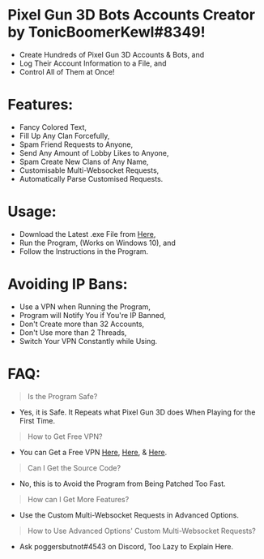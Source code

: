 # Pixel Gun 3D Bots Accounts Creator by TonicBoomerKewl#8349!
- Create Hundreds of Pixel Gun 3D Accounts & Bots, and
- Log Their Account Information to a File, and
- Control All of Them at Once!

# Features:
- Fancy Colored Text,
- Fill Up Any Clan Forcefully,
- Spam Friend Requests to Anyone,
- Send Any Amount of Lobby Likes to Anyone,
- Spam Create New Clans of Any Name,
- Customisable Multi-Websocket Requests,
- Automatically Parse Customised Requests.

# Usage:
- Download the Latest .exe File from [Here](https://github.com/TonicBoomerKewl/pg3d-bots-accounts-creator/releases/latest),
- Run the Program, (Works on Windows 10), and
- Follow the Instructions in the Program.

# Avoiding IP Bans:
- Use a VPN when Running the Program,
- Program will Notify You if You're IP Banned,
- Don't Create more than 32 Accounts,
- Don't Use more than 2 Threads,
- Switch Your VPN Constantly while Using.

# FAQ:
> Is the Program Safe?
- Yes, it is Safe. It Repeats what Pixel Gun 3D does When Playing for the First Time.
> How to Get Free VPN?
- You can Get a Free VPN [Here](https://www.vpnbook.com/freevpn), [Here](https://www.vpngate.net/), & [Here](https://openvpn.net/download-open-vpn/).
> Can I Get the Source Code?
- No, this is to Avoid the Program from Being Patched Too Fast.
> How can I Get More Features?
- Use the Custom Multi-Websocket Requests in Advanced Options.
> How to Use Advanced Options' Custom Multi-Websocket Requests?
- Ask poggersbutnot#4543 on Discord, Too Lazy to Explain Here.

